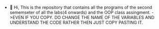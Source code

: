 - 👋 Hi, 
This is the repository that contains all the programs of the second sememseter of all the labs(4 onwards) and the OOP class assingment.
->EVEN IF YOU COPY. DO CHANGE THE NAME OF THE VARIABLES AND UNDERSTAND THE CODE RATHER THEN JUST COPY PASTING IT.




<!---
Rehmanareeb/Rehmanareeb is a ✨ special ✨ repository because its `README.md` (this file) appears on your GitHub profile.
You can click the Preview link to take a look at your changes.
--->
